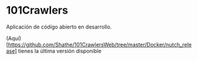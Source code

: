 # 101Crawlers

Aplicación de código abierto en desarrollo.

(Aquí) [https://github.com/Shathe/101CrawlersWeb/tree/master/Docker/nutch_release] tienes la última versión disponible
